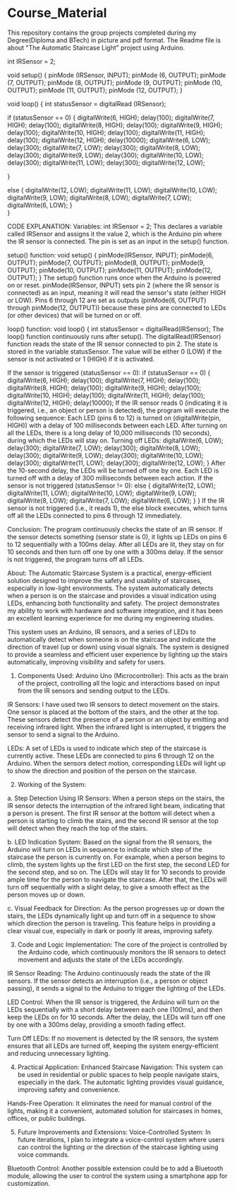 # Course_Material
This repository contains the group projects completed during my Degree(Diploma and BTech) in picture and pdf format. The Readme file is about "The Automatic Staircase Light" project using Arduino.

int IRSensor = 2; 

void setup() 
{
  pinMode (IRSensor, INPUT); 
  pinMode (6, OUTPUT); 
  pinMode (7, OUTPUT);
  pinMode (8, OUTPUT);
  pinMode (9, OUTPUT);
  pinMode (10, OUTPUT);
  pinMode (11, OUTPUT);
  pinMode (12, OUTPUT);
}

void loop()
{
  int statusSensor = digitalRead (IRSensor);
  
  if (statusSensor == 0)
  {
    digitalWrite(6, HIGH);
    delay(100);
     digitalWrite(7, HIGH);
    delay(100);
     digitalWrite(8, HIGH);
    delay(100);
     digitalWrite(9, HIGH);
    delay(100);
     digitalWrite(10, HIGH);
    delay(100);
     digitalWrite(11, HIGH);
    delay(100);
     digitalWrite(12, HIGH);
    delay(10000);
        digitalWrite(6, LOW);
    delay(300);
     digitalWrite(7, LOW);
    delay(300);
     digitalWrite(8, LOW);
    delay(300);
     digitalWrite(9, LOW);
    delay(300);
     digitalWrite(10, LOW);
    delay(300);
     digitalWrite(11, LOW);
    delay(300);
     digitalWrite(12, LOW);
  
  }
 
  else
  {
     digitalWrite(12, LOW);
     digitalWrite(11, LOW);
     digitalWrite(10, LOW);
     digitalWrite(9, LOW);
     digitalWrite(8, LOW);
     digitalWrite(7, LOW);
     digitalWrite(6, LOW);
  }  
}




CODE EXPLANATION:
Variables:
int IRSensor = 2;
This declares a variable called IRSensor and assigns it the value 2, which is the Arduino pin where the IR sensor is connected. The pin is set as an input in the setup() function.

setup() function:
void setup() 
{
  pinMode(IRSensor, INPUT); 
  pinMode(6, OUTPUT); 
  pinMode(7, OUTPUT);
  pinMode(8, OUTPUT);
  pinMode(9, OUTPUT);
  pinMode(10, OUTPUT);
  pinMode(11, OUTPUT);
  pinMode(12, OUTPUT);
}
The setup() function runs once when the Arduino is powered on or reset.
pinMode(IRSensor, INPUT) sets pin 2 (where the IR sensor is connected) as an input, meaning it will read the sensor's state (either HIGH or LOW).
Pins 6 through 12 are set as outputs (pinMode(6, OUTPUT) through pinMode(12, OUTPUT)) because these pins are connected to LEDs (or other devices) that will be turned on or off.

loop() function:
void loop()
{
  int statusSensor = digitalRead(IRSensor);
The loop() function continuously runs after setup().
The digitalRead(IRSensor) function reads the state of the IR sensor connected to pin 2. The state is stored in the variable statusSensor. The value will be either 0 (LOW) if the sensor is not activated or 1 (HIGH) if it is activated.

If the sensor is triggered (statusSensor == 0):
  if (statusSensor == 0)
  {
    digitalWrite(6, HIGH);
    delay(100);
    digitalWrite(7, HIGH);
    delay(100);
    digitalWrite(8, HIGH);
    delay(100);
    digitalWrite(9, HIGH);
    delay(100);
    digitalWrite(10, HIGH);
    delay(100);
    digitalWrite(11, HIGH);
    delay(100);
    digitalWrite(12, HIGH);
    delay(10000);
If the IR sensor reads 0 (indicating it is triggered, i.e., an object or person is detected), the program will execute the following sequence:
Each LED (pins 6 to 12) is turned on (digitalWrite(pin, HIGH)) with a delay of 100 milliseconds between each LED.
After turning on all the LEDs, there is a long delay of 10,000 milliseconds (10 seconds), during which the LEDs will stay on.
Turning off LEDs:
    digitalWrite(6, LOW);
    delay(300);
    digitalWrite(7, LOW);
    delay(300);
    digitalWrite(8, LOW);
    delay(300);
    digitalWrite(9, LOW);
    delay(300);
    digitalWrite(10, LOW);
    delay(300);
    digitalWrite(11, LOW);
    delay(300);
    digitalWrite(12, LOW);
  }
After the 10-second delay, the LEDs will be turned off one by one. Each LED is turned off with a delay of 300 milliseconds between each action.
If the sensor is not triggered (statusSensor != 0):
  else
  {
     digitalWrite(12, LOW);
     digitalWrite(11, LOW);
     digitalWrite(10, LOW);
     digitalWrite(9, LOW);
     digitalWrite(8, LOW);
     digitalWrite(7, LOW);
     digitalWrite(6, LOW);
  }
}
If the IR sensor is not triggered (i.e., it reads 1), the else block executes, which turns off all the LEDs connected to pins 6 through 12 immediately.

Conclusion:
The program continuously checks the state of an IR sensor. If the sensor detects something (sensor state is 0), it lights up LEDs on pins 6 to 12 sequentially with a 100ms delay. After all LEDs are lit, they stay on for 10 seconds and then turn off one by one with a 300ms delay.
If the sensor is not triggered, the program turns off all LEDs.


About:
The Automatic Staircase System is a practical, energy-efficient solution designed to improve the safety and usability of staircases, especially in low-light environments. The system automatically detects when a person is on the staircase and provides a visual indication using LEDs, enhancing both functionality and safety. The project demonstrates my ability to work with hardware and software integration, and it has been an excellent learning experience for me during my engineering studies.

This system uses an Arduino, IR sensors, and a series of LEDs to automatically detect when someone is on the staircase and indicate the direction of travel (up or down) using visual signals. The system is designed to provide a seamless and efficient user experience by lighting up the stairs automatically, improving visibility and safety for users.

1. Components Used:
Arduino Uno (Microcontroller):
This acts as the brain of the project, controlling all the logic and interactions based on input from the IR sensors and sending output to the LEDs.

IR Sensors:
I have used two IR sensors to detect movement on the stairs. One sensor is placed at the bottom of the stairs, and the other at the top. These sensors detect the presence of a person or an object by emitting and receiving infrared light. When the infrared light is interrupted, it triggers the sensor to send a signal to the Arduino.

LEDs:
A set of LEDs is used to indicate which step of the staircase is currently active. These LEDs are connected to pins 6 through 12 on the Arduino. When the sensors detect motion, corresponding LEDs will light up to show the direction and position of the person on the staircase.


2. Working of the System:

a. Step Detection Using IR Sensors:
When a person steps on the stairs, the IR sensor detects the interruption of the infrared light beam, indicating that a person is present.
The first IR sensor at the bottom will detect when a person is starting to climb the stairs, and the second IR sensor at the top will detect when they reach the top of the stairs.

b. LED Indication System:
Based on the signal from the IR sensors, the Arduino will turn on LEDs in sequence to indicate which step of the staircase the person is currently on.
For example, when a person begins to climb, the system lights up the first LED on the first step, the second LED for the second step, and so on.
The LEDs will stay lit for 10 seconds to provide ample time for the person to navigate the staircase. After that, the LEDs will turn off sequentially with a slight delay, to give a smooth effect as the person moves up or down.

c. Visual Feedback for Direction:
As the person progresses up or down the stairs, the LEDs dynamically light up and turn off in a sequence to show which direction the person is traveling.
This feature helps in providing a clear visual cue, especially in dark or poorly lit areas, improving safety.

3. Code and Logic Implementation:
The core of the project is controlled by the Arduino code, which continuously monitors the IR sensors to detect movement and adjusts the state of the LEDs accordingly.

IR Sensor Reading:
The Arduino continuously reads the state of the IR sensors. If the sensor detects an interruption (i.e., a person or object passing), it sends a signal to the Arduino to trigger the lighting of the LEDs.

LED Control:
When the IR sensor is triggered, the Arduino will turn on the LEDs sequentially with a short delay between each one (100ms), and then keep the LEDs on for 10 seconds. After the delay, the LEDs will turn off one by one with a 300ms delay, providing a smooth fading effect.

Turn Off LEDs:
If no movement is detected by the IR sensors, the system ensures that all LEDs are turned off, keeping the system energy-efficient and reducing unnecessary lighting.

4. Practical Application:
Enhanced Staircase Navigation:
This system can be used in residential or public spaces to help people navigate stairs, especially in the dark. The automatic lighting provides visual guidance, improving safety and convenience.

Hands-Free Operation:
It eliminates the need for manual control of the lights, making it a convenient, automated solution for staircases in homes, offices, or public buildings.

5. Future Improvements and Extensions:
Voice-Controlled System:
In future iterations, I plan to integrate a voice-control system where users can control the lighting or the direction of the staircase lighting using voice commands.

Bluetooth Control:
Another possible extension could be to add a Bluetooth module, allowing the user to control the system using a smartphone app for customization.
